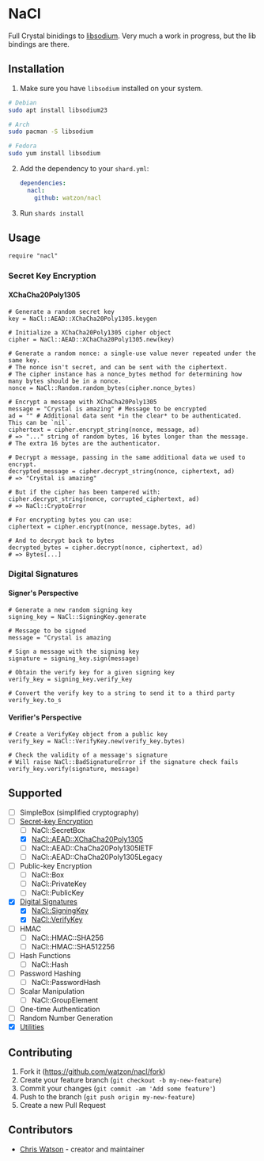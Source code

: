 # NaCl

Full Crystal binidings to [libsodium](https://libsodium.org). Very much a work in progress, but the lib bindings are there.

## Installation

1. Make sure you have `libsodium` installed on your system.

```bash
# Debian
sudo apt install libsodium23

# Arch
sudo pacman -S libsodium

# Fedora
sudo yum install libsodium
```

2. Add the dependency to your `shard.yml`:

   ```yaml
   dependencies:
     nacl:
       github: watzon/nacl
   ```

2. Run `shards install`

## Usage

```crystal
require "nacl"
```

### Secret Key Encryption

#### XChaCha20Poly1305

```crystal
# Generate a random secret key
key = NaCl::AEAD::XChaCha20Poly1305.keygen

# Initialize a XChaCha20Poly1305 cipher object
cipher = NaCl::AEAD::XChaCha20Poly1305.new(key)

# Generate a random nonce: a single-use value never repeated under the same key.
# The nonce isn't secret, and can be sent with the ciphertext.
# The cipher instance has a nonce_bytes method for determining how many bytes should be in a nonce.
nonce = NaCl::Random.random_bytes(cipher.nonce_bytes)

# Encrypt a message with XChaCha20Poly1305
message = "Crystal is amazing" # Message to be encrypted
ad = "" # Additional data sent *in the clear* to be authenticated. This can be `nil`.
ciphertext = cipher.encrypt_string(nonce, message, ad)
# => "..." string of random bytes, 16 bytes longer than the message.
# The extra 16 bytes are the authenticator.

# Decrypt a message, passing in the same additional data we used to encrypt.
decrypted_message = cipher.decrypt_string(nonce, ciphertext, ad)
# => "Crystal is amazing"

# But if the cipher has been tampered with:
cipher.decrypt_string(nonce, corrupted_ciphertext, ad)
# => NaCl::CryptoError

# For encrypting bytes you can use:
ciphertext = cipher.encrypt(nonce, message.bytes, ad)

# And to decrypt back to bytes
decrypted_bytes = cipher.decrypt(nonce, ciphertext, ad)
# => Bytes[...]
```

### Digital Signatures

#### Signer's Perspective

```crystal
# Generate a new random signing key
signing_key = NaCl::SigningKey.generate

# Message to be signed
message = "Crystal is amazing

# Sign a message with the signing key
signature = signing_key.sign(message)

# Obtain the verify key for a given signing key
verify_key = signing_key.verify_key

# Convert the verify key to a string to send it to a third party
verify_key.to_s
```

#### Verifier's Perspective

```crystal
# Create a VerifyKey object from a public key
verify_key = NaCl::VerifyKey.new(verify_key.bytes)

# Check the validity of a message's signature
# Will raise NaCl::BadSignatureError if the signature check fails
verify_key.verify(signature, message)
```

## Supported

- [ ] SimpleBox (simplified cryptography)
- [ ] [Secret-key Encryption](https://watzon.github.io/nacl/NaCl/AEAD.html)
  - [ ] NaCl::SecretBox
  - [x] [NaCl::AEAD::XChaCha20Poly1305](https://watzon.github.io/nacl/NaCl/AEAD/XChaCha20Poly1305.html)
  - [ ] NaCl::AEAD::ChaCha20Poly1305IETF
  - [ ] NaCl::AEAD::ChaCha20Poly1305Legacy
- [ ] Public-key Encryption
  - [ ] NaCl::Box
  - [ ] NaCl::PrivateKey
  - [ ] NaCl::PublicKey
- [x] [Digital Signatures](https://watzon.github.io/nacl/NaCl/Signatures/Ed25519.html)
  - [x] [NaCl::SigningKey](https://watzon.github.io/nacl/NaCl/Signatures/Ed25519/SigningKey.html)
  - [x] [NaCl::VerifyKey](https://watzon.github.io/nacl/NaCl/Signatures/Ed25519/VerifyKey.html)
- [ ] HMAC
  - [ ] NaCl::HMAC::SHA256
  - [ ] NaCl::HMAC::SHA512256
- [ ] Hash Functions
  - [ ] NaCl::Hash
- [ ] Password Hashing
  - [ ] NaCl::PasswordHash
- [ ] Scalar Manipulation
  - [ ] NaCl::GroupElement
- [ ] One-time Authentication
- [ ] Random Number Generation
- [x] [Utilities](https://watzon.github.io/nacl/NaCl/Util.html)

## Contributing

1. Fork it (<https://github.com/watzon/nacl/fork>)
2. Create your feature branch (`git checkout -b my-new-feature`)
3. Commit your changes (`git commit -am 'Add some feature'`)
4. Push to the branch (`git push origin my-new-feature`)
5. Create a new Pull Request

## Contributors

- [Chris Watson](https://github.com/watzon) - creator and maintainer
